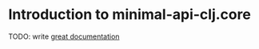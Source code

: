 # Introduction to minimal-api-clj.core

TODO: write [great documentation](http://jacobian.org/writing/what-to-write/)
